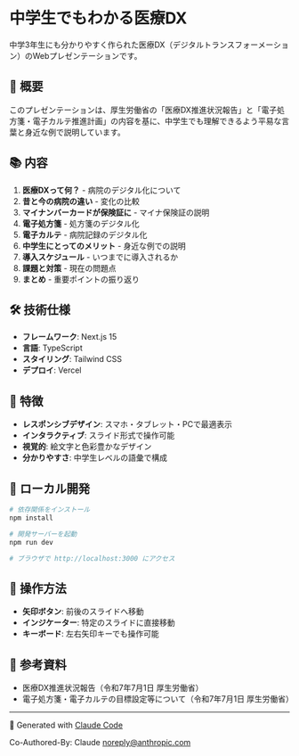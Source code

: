 # 中学生でもわかる医療DX

中学3年生にも分かりやすく作られた医療DX（デジタルトランスフォーメーション）のWebプレゼンテーションです。

## 🎯 概要

このプレゼンテーションは、厚生労働省の「医療DX推進状況報告」と「電子処方箋・電子カルテ推進計画」の内容を基に、中学生でも理解できるよう平易な言葉と身近な例で説明しています。

## 📚 内容

1. **医療DXって何？** - 病院のデジタル化について
2. **昔と今の病院の違い** - 変化の比較
3. **マイナンバーカードが保険証に** - マイナ保険証の説明
4. **電子処方箋** - 処方箋のデジタル化
5. **電子カルテ** - 病院記録のデジタル化
6. **中学生にとってのメリット** - 身近な例での説明
7. **導入スケジュール** - いつまでに導入されるか
8. **課題と対策** - 現在の問題点
9. **まとめ** - 重要ポイントの振り返り

## 🛠️ 技術仕様

- **フレームワーク**: Next.js 15
- **言語**: TypeScript
- **スタイリング**: Tailwind CSS
- **デプロイ**: Vercel

## 🎨 特徴

- **レスポンシブデザイン**: スマホ・タブレット・PCで最適表示
- **インタラクティブ**: スライド形式で操作可能
- **視覚的**: 絵文字と色彩豊かなデザイン
- **分かりやすさ**: 中学生レベルの語彙で構成

## 🚀 ローカル開発

```bash
# 依存関係をインストール
npm install

# 開発サーバーを起動
npm run dev

# ブラウザで http://localhost:3000 にアクセス
```

## 📱 操作方法

- **矢印ボタン**: 前後のスライドへ移動
- **インジケーター**: 特定のスライドに直接移動
- **キーボード**: 左右矢印キーでも操作可能

## 📖 参考資料

- 医療DX推進状況報告（令和7年7月1日 厚生労働省）
- 電子処方箋・電子カルテの目標設定等について（令和7年7月1日 厚生労働省）

---

🤖 Generated with [Claude Code](https://claude.ai/code)

Co-Authored-By: Claude <noreply@anthropic.com>